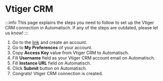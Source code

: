 # Vtiger CRM

:::info
This page explains the steps you need to follow to set up the Vtiger CRM connection in Automatisch. If any of the steps are outdated, please let us know!
:::

1. Go to the [link](https://www.vtiger.com/) and create an account.
2. Go to **My Preferences** of your account.
3. Copy **Access Key** value from Vtiger CRM to Automatisch.
4. Fill **Username** field as your Vtiger CRM account email on Automatisch.
5. Fill **Instance URL** field on Automatisch.
6. Click **Submit** button on Automatisch.
7. Congrats! Vtiger CRM connection is created.
